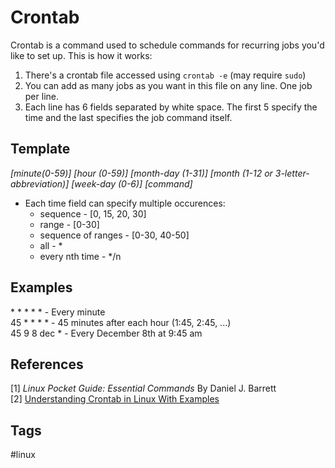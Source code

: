 # Crontab

Crontab is a command used to schedule commands for recurring jobs you'd like to set up. This is how it works:  

1. There's a crontab file accessed using `crontab -e` (may require `sudo`)  
2. You can add as many jobs as you want in this file on any line. One job per line.  
3. Each line has 6 fields separated by white space. The first 5 specify the time and the last specifies the job command itself.  

## Template
*[minute(0-59)] [hour (0-59)] [month-day (1-31)] [month (1-12 or 3-letter-abbreviation)] [week-day (0-6)] [command]*

* Each time field can specify multiple occurences:
	* sequence - [0, 15, 20, 30]  
	* range - [0-30]  
	* sequence of ranges - [0-30, 40-50]  
	* all - *  
	* every nth time - \*/n

## Examples
\* \* \* \* \* - Every minute  
45 \* \* \* \* - 45 minutes after each hour (1:45, 2:45, ...)  
45 9 8 dec * - Every December 8th at 9:45 am  

## References
[1] *Linux Pocket Guide: Essential Commands* By Daniel J. Barrett  
[2] [Understanding Crontab in Linux With Examples](https://linuxhandbook.com/crontab/)  

## Tags
#linux
